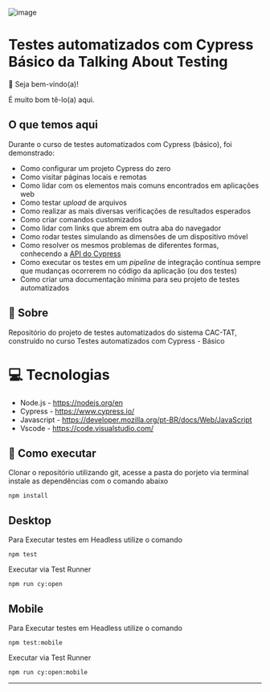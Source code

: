 ![image](![cypress](https://github.com/user-attachments/assets/97850d22-058e-460f-ac53-81f9f1e73183))

# Testes automatizados com Cypress Básico da Talking About Testing

👋 Seja bem-vindo(a)!

É muito bom tê-lo(a) aqui. 

## O que temos aqui

Durante o curso de testes automatizados com Cypress (básico), foi demonstrado:

- Como configurar um projeto Cypress do zero
- Como visitar páginas locais e remotas
- Como lidar com os elementos mais comuns encontrados em aplicações web
- Como testar _upload_ de arquivos
- Como realizar as mais diversas verificações de resultados esperados
- Como criar comandos customizados
- Como lidar com links que abrem em outra aba do navegador
- Como rodar testes simulando as dimensões de um dispositivo móvel
- Como resolver os mesmos problemas de diferentes formas, conhecendo a [API do Cypress](https://docs.cypress.io/api/table-of-contents)
- Como executar os testes em um _pipeline_ de integração contínua sempre que mudanças ocorrerem no código da aplicação (ou dos testes)
- Como criar uma documentação mínima para seu projeto de testes automatizados



## 🤘 Sobre

Repositório do projeto de testes automatizados do sistema CAC-TAT, construído no curso Testes automatizados com Cypress - Básico

# 💻 Tecnologias
- Node.js - https://nodejs.org/en
- Cypress - https://www.cypress.io/
- Javascript - https://developer.mozilla.org/pt-BR/docs/Web/JavaScript
- Vscode - https://code.visualstudio.com/


## 🤖 Como executar
Clonar o repositório utilizando git, acesse a pasta do porjeto via terminal instale as dependências com o comando abaixo
```
npm install
```

## Desktop


Para Executar testes em Headless utilize o comando
```
npm test
```

Executar via Test Runner
```
npm run cy:open
```
## Mobile


Para Executar testes em Headless utilize o comando
```
npm test:mobile
```

Executar via Test Runner
```
npm run cy:open:mobile
```

<hr>
